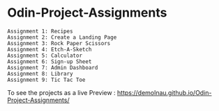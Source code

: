 # Odin-Project-Assignments
	Assignment 1: Recipes
	Assignment 2: Create a Landing Page
	Assignment 3: Rock Paper Scissors
	Assignment 4: Etch-A-Sketch
	Assignment 5: Calculator
	Assignment 6: Sign-up Sheet
	Assignment 7: Admin Dashboard
	Assignment 8: Library
	Assignment 9: Tic Tac Toe

	
To see the projects as a live Preview : https://demolnau.github.io/Odin-Project-Assignments/
